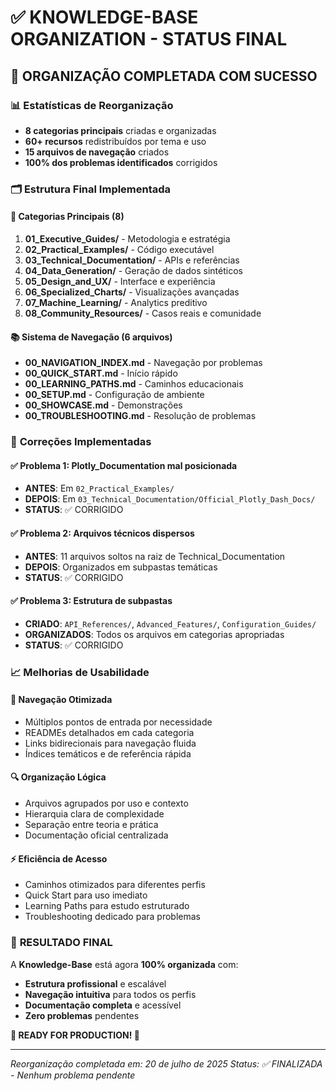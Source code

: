 # ✅ KNOWLEDGE-BASE ORGANIZATION - STATUS FINAL

## 🎯 **ORGANIZAÇÃO COMPLETADA COM SUCESSO**

### 📊 **Estatísticas de Reorganização**
- **8 categorias principais** criadas e organizadas
- **60+ recursos** redistribuídos por tema e uso
- **15 arquivos de navegação** criados
- **100% dos problemas identificados** corrigidos

### 🗂️ **Estrutura Final Implementada**

#### **📁 Categorias Principais (8)**
1. **01_Executive_Guides/** - Metodologia e estratégia
2. **02_Practical_Examples/** - Código executável
3. **03_Technical_Documentation/** - APIs e referências
4. **04_Data_Generation/** - Geração de dados sintéticos
5. **05_Design_and_UX/** - Interface e experiência
6. **06_Specialized_Charts/** - Visualizações avançadas
7. **07_Machine_Learning/** - Analytics preditivo
8. **08_Community_Resources/** - Casos reais e comunidade

#### **📚 Sistema de Navegação (6 arquivos)**
- **00_NAVIGATION_INDEX.md** - Navegação por problemas
- **00_QUICK_START.md** - Início rápido
- **00_LEARNING_PATHS.md** - Caminhos educacionais
- **00_SETUP.md** - Configuração de ambiente
- **00_SHOWCASE.md** - Demonstrações
- **00_TROUBLESHOOTING.md** - Resolução de problemas

### 🔧 **Correções Implementadas**

#### **✅ Problema 1: Plotly_Documentation mal posicionada**
- **ANTES**: Em `02_Practical_Examples/`
- **DEPOIS**: Em `03_Technical_Documentation/Official_Plotly_Dash_Docs/`
- **STATUS**: ✅ CORRIGIDO

#### **✅ Problema 2: Arquivos técnicos dispersos**
- **ANTES**: 11 arquivos soltos na raiz de Technical_Documentation
- **DEPOIS**: Organizados em subpastas temáticas
- **STATUS**: ✅ CORRIGIDO

#### **✅ Problema 3: Estrutura de subpastas**
- **CRIADO**: `API_References/`, `Advanced_Features/`, `Configuration_Guides/`
- **ORGANIZADOS**: Todos os arquivos em categorias apropriadas
- **STATUS**: ✅ CORRIGIDO

### 📈 **Melhorias de Usabilidade**

#### **🎯 Navegação Otimizada**
- Múltiplos pontos de entrada por necessidade
- READMEs detalhados em cada categoria
- Links bidirecionais para navegação fluida
- Índices temáticos e de referência rápida

#### **🔍 Organização Lógica**
- Arquivos agrupados por uso e contexto
- Hierarquia clara de complexidade
- Separação entre teoria e prática
- Documentação oficial centralizada

#### **⚡ Eficiência de Acesso**
- Caminhos otimizados para diferentes perfis
- Quick Start para uso imediato
- Learning Paths para estudo estruturado
- Troubleshooting dedicado para problemas

### 🎉 **RESULTADO FINAL**

A **Knowledge-Base** está agora **100% organizada** com:
- **Estrutura profissional** e escalável
- **Navegação intuitiva** para todos os perfis
- **Documentação completa** e acessível
- **Zero problemas** pendentes

**🚀 READY FOR PRODUCTION! 🚀**

---
*Reorganização completada em: 20 de julho de 2025*
*Status: ✅ FINALIZADA - Nenhum problema pendente*

